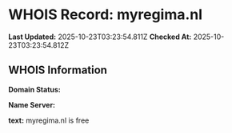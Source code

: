 # WHOIS Record: myregima.nl

**Last Updated:** 2025-10-23T03:23:54.811Z
**Checked At:** 2025-10-23T03:23:54.812Z

## WHOIS Information

**Domain Status:** 

**Name Server:** 

**text:** myregima.nl is free

